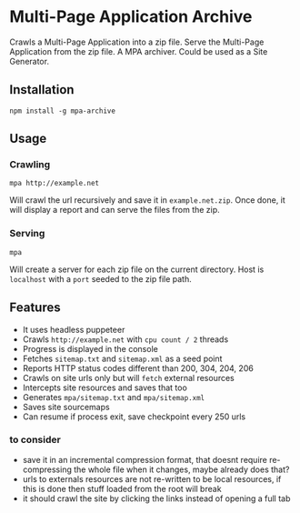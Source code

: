 # Multi-Page Application Archive

Crawls a Multi-Page Application into a zip file. Serve the Multi-Page
Application from the zip file. A MPA archiver. Could be used as a Site
Generator.

## Installation

`npm install -g mpa-archive`

## Usage

### Crawling

`mpa http://example.net`

Will crawl the url recursively and save it in `example.net.zip`. Once
done, it will display a report and can serve the files from the zip.

### Serving

`mpa`

Will create a server for each zip file on the current directory. Host
is `localhost` with a `port` seeded to the zip file path.

## Features

- It uses headless puppeteer
- Crawls `http://example.net` with `cpu count / 2` threads
- Progress is displayed in the console
- Fetches `sitemap.txt` and `sitemap.xml` as a seed point
- Reports HTTP status codes different than 200, 304, 204, 206
- Crawls on site urls only but will `fetch` external resources
- Intercepts site resources and saves that too
- Generates `mpa/sitemap.txt` and `mpa/sitemap.xml`
- Saves site sourcemaps
- Can resume if process exit, save checkpoint every 250 urls

### to consider

- save it in an incremental compression format, that doesnt require
  re-compressing the whole file when it changes, maybe already does
  that?
- urls to externals resources are not re-written to be local
  resources, if this is done then stuff loaded from the root will
  break
- it should crawl the site by clicking the links instead of opening a
  full tab
